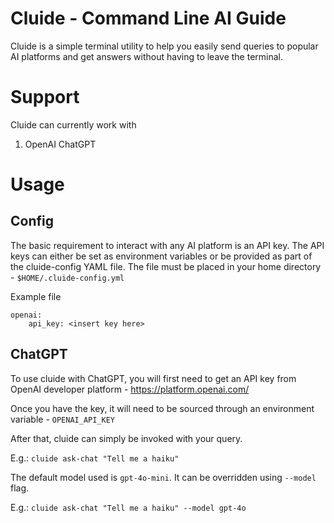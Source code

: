 # Cluide - Command Line AI Guide

Cluide is a simple terminal utility to help you easily send queries to popular AI platforms and get answers
without having to leave the terminal.

# Support

Cluide can currently work with

1. OpenAI ChatGPT

# Usage

## Config

The basic requirement to interact with any AI platform is an API key. The API keys can either be set as environment variables or
be provided as part of the cluide-config YAML file. The file must be placed in your home directory - `$HOME/.cluide-config.yml`

Example file

```
openai:
    api_key: <insert key here>
```

## ChatGPT

To use cluide with ChatGPT, you will first need to get an API key from OpenAI developer platform - https://platform.openai.com/

Once you have the key, it will need to be sourced through an environment variable - `OPENAI_API_KEY`

After that, cluide can simply be invoked with your query.

E.g.: `cluide ask-chat "Tell me a haiku"`

The default model used is `gpt-4o-mini`. It can be overridden using `--model` flag.

E.g.: `cluide ask-chat "Tell me a haiku" --model gpt-4o`
